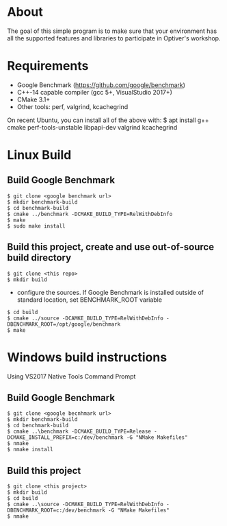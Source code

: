 # About 
The goal of this simple program is to make sure that your 
environment has all the supported features and libraries
to participate in Optiver's workshop.

# Requirements

* Google Benchmark (https://github.com/google/benchmark)
* C++-14 capable compiler (gcc 5+, VisualStudio 2017+)
* CMake 3.1+
* Other tools: perf, valgrind, kcachegrind

On recent Ubuntu, you can install all of the above with:
$ apt install g++ cmake perf-tools-unstable libpapi-dev valgrind kcachegrind

# Linux Build

## Build Google Benchmark

```
$ git clone <google benchmark url>
$ mkdir benchmark-build
$ cd benchmark-build
$ cmake ../benchmark -DCMAKE_BUILD_TYPE=RelWithDebInfo
$ make
$ sudo make install
```
## Build this project, create and use out-of-source build directory
```
$ git clone <this repo>
$ mkdir build
```
- configure the sources. If Google Benchmark is installed outside of standard location, set BENCHMARK_ROOT variable
```
$ cd build
$ cmake ../source -DCAMKE_BUILD_TYPE=RelWithDebInfo -DBENCHMARK_ROOT=/opt/google/benchmark
$ make
```
# Windows build instructions

Using VS2017 Native Tools Command Prompt

## Build Google Benchmark
```
$ git clone <google becnhmark url>
$ mkdir benchmark-build
$ cd benchmark-build
$ cmake ..\benchmark -DCMAKE_BUILD_TYPE=Release -DCMAKE_INSTALL_PREFIX=c:/dev/benchmark -G "NMake Makefiles"
$ nmake
$ nmake install
```
## Build this project
```
$ git clone <this project>
$ mkdir build
$ cd build
$ cmake ..\source -DCMAKE_BUILD_TYPE=RelWithDebInfo -DBENCHMARK_ROOT=c:/dev/benchmark -G "NMake Makefiles"
$ nmake
```
